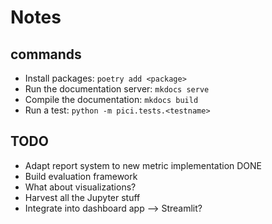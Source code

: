 # Notes

## commands

- Install packages: ``poetry add <package>``
- Run the documentation server: ``mkdocs serve``
- Compile the documentation: ``mkdocs build``
- Run a test: ``python -m pici.tests.<testname>``

## TODO

- Adapt report system to new metric implementation          DONE
- Build evaluation framework
- What about visualizations?
- Harvest all the Jupyter stuff
- Integrate into dashboard app --> Streamlit?